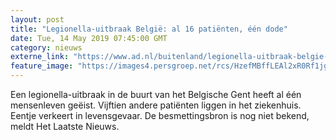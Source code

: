 ```yaml
---
layout: post
title: "Legionella-uitbraak België: al 16 patiënten, één dode"
date: Tue, 14 May 2019 07:45:00 GMT
category: nieuws
externe_link: "https://www.ad.nl/buitenland/legionella-uitbraak-belgie-al-16-patienten-een-dode~ac09f6bf/"
feature_image: "https://images4.persgroep.net/rcs/HzefMBffLEAl2xR0Rf1jgb6Hves/diocontent/148329571/_fitwidth/400/?appId=21791a8992982cd8da851550a453bd7f&quality=0.7"
---
```


Een legionella-uitbraak in de buurt van het Belgische Gent heeft al één mensenleven geëist. Vijftien andere patiënten liggen in het ziekenhuis. Eentje verkeert in levensgevaar. De besmettingsbron is nog niet bekend, meldt Het Laatste Nieuws.
